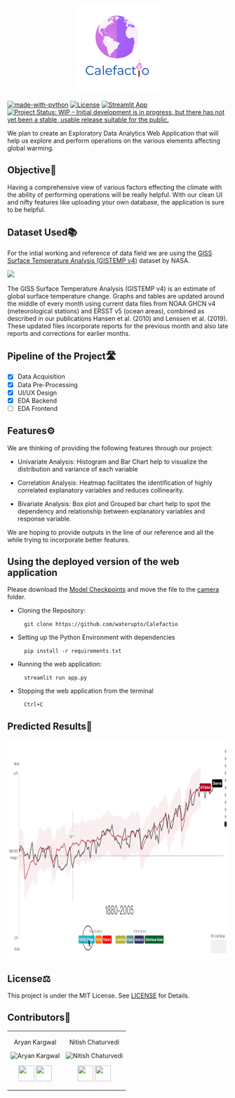 <p align="center"><img src="assets/logo.png" height="200px"><br>

[![made-with-python](https://img.shields.io/badge/Made%20with-Python-1f425f.svg)](https://www.python.org/)
[![License](https://img.shields.io/badge/License-Apache%202.0-blue.svg)](https://opensource.org/licenses/MIT)
[![Streamlit App](https://static.streamlit.io/badges/streamlit_badge_black_white.svg)](https://share.streamlit.io/yourGitHubName/yourRepo/yourApp/)
[![Project Status: WIP – Initial development is in progress, but there has not yet been a stable, usable release suitable for the public.](https://www.repostatus.org/badges/latest/wip.svg)](https://www.repostatus.org/#wip)
</p>
We plan to create an Exploratory Data Analytics Web Application that will help us explore and perform operations on the various elements affecting global warming.

## Objective🤔
Having a comprehensive view of various factors effecting the climate with the ability of performing operations will be really helpful. With our clean UI and nifty features like uploading your own database, the application is sure to be helpful.

## Dataset Used📚
For the intial working and reference of data field we are using the [GISS Surface Temperature Analysis (GISTEMP v4)](https://data.giss.nasa.gov/gistemp/) dataset by NASA.<br>

<img src="assets/annual.gif" height=450px><br>

The GISS Surface Temperature Analysis (GISTEMP v4) is an estimate of global surface temperature change. Graphs and tables are updated around the middle of every month using current data files from NOAA GHCN v4 (meteorological stations) and ERSST v5 (ocean areas), combined as described in our publications Hansen et al. (2010) and Lenssen et al. (2019). These updated files incorporate reports for the previous month and also late reports and corrections for earlier months.

## Pipeline of the Project🛣
- [x] Data Acquisition
- [x] Data Pre-Processing
- [x] UI/UX Design
- [x] EDA Backend
- [ ] EDA Frontend

## Features⚙
We are thinking of providing the following features through our project:
- Univariate Analysis: Histogram and Bar Chart help to visualize the distribution and variance of each variable

- Correlation Analysis: Heatmap facilitates the identification of highly correlated explanatory variables and reduces collinearity.

- Bivariate Analysis: Box plot and Grouped bar chart help to spot the dependency and relationship between explanatory variables and response variable.


We are hoping to provide outputs in the line of our reference and all the while trying to incorporate better features.

## Using the deployed version of the web application
Please download the <a href = "https://drive.google.com/drive/folders/10RaV7DTsFVgdYeJZIyveyeJKhfvFiKT2?usp=sharing">Model Checkpoints</a> and move the file to the <a href = "https://github.com/aryankargwal/capbot2.0/tree/main/camera">camera</a> folder.

- Cloning the Repository: 

        git clone https://github.com/waterupto/Calefactio
- Setting up the Python Environment with dependencies 

        pip install -r requirements.txt

- Running the web application:

        streamlit run app.py

- Stopping the web application from the terminal

        Ctrl+C

## Predicted Results🔮
<img src="assets/demo.gif" height="500px">

## License⚖

This project is under the MIT License. See [LICENSE](LICENSE) for Details.

## Contributors🤝 

<table>
<tr align="center">
<td>

Aryan Kargwal

<p align="center">
<img src = "https://media-exp1.licdn.com/dms/image/C4E03AQF-jQx69fbYiw/profile-displayphoto-shrink_400_400/0/1610317317984?e=1638403200&v=beta&t=aFEY07dTsSqTmm_BpbsAiaQTuHHU_o6Wk552nJ8RXoQ"  height="120" alt="Aryan Kargwal">
</p>
<p align="center">
<a href = "https://github.com/aryankargwal"><img src = "http://www.iconninja.com/files/241/825/211/round-collaboration-social-github-code-circle-network-icon.svg" width="36" height = "36"/></a>
<a href = "https://www.linkedin.com/in/aryan-kargwal-2550561a2/">
<img src = "http://www.iconninja.com/files/863/607/751/network-linkedin-social-connection-circular-circle-media-icon.svg" width="36" height="36"/>
</a>
</p>
</td>

<td>

Nitish Chaturvedi

<p align="center">
<img src = "https://media-exp1.licdn.com/dms/image/C4E03AQHfb4nZEZKXhQ/profile-displayphoto-shrink_400_400/0/1615868393779?e=1638403200&v=beta&t=BU8HkWr2Bxq0OVXqaQcHSDHKnZ6l9n9ttL4O5oSHy2w"  height="120" alt="Nitish Chaturvedi">
</p>
<p align="center">
<a href = "https://github.com/waterupto"><img src = "http://www.iconninja.com/files/241/825/211/round-collaboration-social-github-code-circle-network-icon.svg" width="36" height = "36"/></a>
<a href = "https://www.linkedin.com/in/waterupto/">
<img src = "http://www.iconninja.com/files/863/607/751/network-linkedin-social-connection-circular-circle-media-icon.svg" width="36" height="36"/>
</a>
</p>
</td>
</table>
